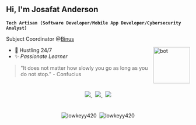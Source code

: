 <h2 align="left">Hi, I'm Josafat Anderson</h2>


**`Tech Artisan (Software Developer/Mobile App Developer/Cybersecurity Analyst)`**

Subject Coordinator @<a href='https://binus.ac.id'>Binus<a/>

<img align="right" alt="bot" width="100" height="100" src="https://images.wsj.net/im-568211">

- 💪 Hustling 24/7
- ✨ *Passionate Learner*
> "It does not matter how slowly you go as long as you do not stop." - Confucius

#

<p align='center'>
<a href="https://josafat.me/">
  <img src="https://img.shields.io/badge/My%20Website-%231DA1F2.svg?&style=for-the-badge&logo=internet&logoColor=white" />
</a>&nbsp;
<a href="https://www.linkedin.com/in/josafat-anderson/">
  <img src="https://img.shields.io/badge/linkedin-%230077B5.svg?&style=for-the-badge&logo=linkedin&logoColor=white" />
</a>&nbsp;
<a href="mailto:josafatandersonyo@gmail.com">
  <img src="https://img.shields.io/badge/email me-%23D14836.svg?&style=for-the-badge&logo=gmail&logoColor=white" />
</a>
</p>

#

<p align='center'><img src="https://github-readme-stats.vercel.app/api/top-langs?username=lowkeyy420&show_icons=true&locale=en&layout=compact&theme=tokyonight" alt="lowkeyy420" />
&nbsp;<img src="https://github-readme-stats.vercel.app/api?username=lowkeyy420&show_icons=true&locale=en&theme=tokyonight" alt="lowkeyy420" /></p>

